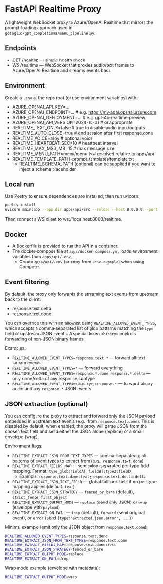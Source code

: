 # FastAPI Realtime Proxy

A lightweight WebSocket proxy to Azure/OpenAI Realtime that mirrors the prompt-loading approach used in `gotaglio/gpt_completions/menu_pipeline.py`.

## Endpoints

- GET /healthz — simple health check
- WS /realtime — WebSocket that proxies audio/text frames to Azure/OpenAI Realtime and streams events back

## Environment

Create a `.env` at the repo root (or use environment variables) with:

- AZURE_OPENAI_API_KEY=...
- AZURE_OPENAI_ENDPOINT=...           # e.g. <https://my-aoai.openai.azure.com>
- AZURE_OPENAI_DEPLOYMENT=...         # e.g. gpt-4o-realtime-preview
- AZURE_OPENAI_API_VERSION=2024-10-01 # or appropriate
- REALTIME_TEXT_ONLY=false             # true to disable audio input/outputs
- REALTIME_AUTO_CLOSE=true             # end session after first response.done
- REALTIME_VOICE=alloy                 # optional voice
- REALTIME_HEARTBEAT_SEC=10            # heartbeat interval
- REALTIME_MAX_MSG_MB=15               # max message size
- REALTIME_MENU_PATH=menu/menu.ts      # resolved relative to apps/api
- REALTIME_TEMPLATE_PATH=prompt_templates/template.txt
  - REALTIME_SCHEMA_PATH (optional) can be supplied if you want to inject a schema placeholder

## Local run

Use Poetry to ensure dependencies are installed, then run uvicorn:

```bash
poetry install
uvicorn main:app --app-dir apps/api/src --reload --host 0.0.0.0 --port 8000
```

Then connect a WS client to ws://localhost:8000/realtime.

## Docker

- A Dockerfile is provided to run the API in a container.
- The docker-compose file at `apps/docker-compose.yml` loads environment variables from `apps/api/.env`.
  - Create `apps/api/.env` (or copy from `.env.example`) when using Compose.

## Event filtering

By default, the proxy only forwards the streaming text events from upstream back to the client:

- response.text.delta
- response.text.done

You can override this with an allowlist using `REALTIME_ALLOWED_EVENT_TYPES`, which accepts a comma-separated list of glob patterns matching the `type` field of upstream JSON events. A special token `<binary>` controls forwarding of non-JSON binary frames.

Examples:

- `REALTIME_ALLOWED_EVENT_TYPES=response.text.*` — forward all text stream events
- `REALTIME_ALLOWED_EVENT_TYPES=*` — forward everything
- `REALTIME_ALLOWED_EVENT_TYPES=response.*.done,response.*.delta` — only done/delta of any response subtype
- `REALTIME_ALLOWED_EVENT_TYPES=<binary>,response.*` — forward binary audio and any `response.*` JSON events

## JSON extraction (optional)

You can configure the proxy to extract and forward only the JSON payload embedded in upstream text events (e.g., from `response.text.done`). This is disabled by default; when enabled, the proxy will parse JSON from the chosen text field and send either the JSON alone (replace) or a small envelope (wrap).

Environment flags:

- `REALTIME_EXTRACT_JSON_FROM_TEXT_TYPES` — comma-separated glob patterns of event types to extract from (e.g., `response.text.done`)
- `REALTIME_EXTRACT_FIELDS_MAP` — semicolon-separated per-type field mapping. Format: `type_glob:fieldA[,fieldB];type2:fieldX`
  - Example: `response.text.done:text;response.text.delta:delta`
- `REALTIME_EXTRACT_JSON_TEXT_FIELD` — global fallback field if no per-type mapping applies (default: `text`)
- `REALTIME_EXTRACT_JSON_STRATEGY` — `fenced_or_bare` (default), `strict_fence`, `first_object`
- `REALTIME_EXTRACT_OUTPUT_MODE` — `replace` (send only JSON) or `wrap` (envelope with `payload`)
- `REALTIME_EXTRACT_ON_FAIL` — `drop` (default), `forward` (send original event), or `error` (send `{type:"extracted.json.error", ...}`)

Minimal example (emit only the JSON object from `response.text.done`):

```bash
REALTIME_ALLOWED_EVENT_TYPES=response.text.done
REALTIME_EXTRACT_JSON_FROM_TEXT_TYPES=response.text.done
REALTIME_EXTRACT_FIELDS_MAP=response.text.done:text
REALTIME_EXTRACT_JSON_STRATEGY=fenced_or_bare
REALTIME_EXTRACT_OUTPUT_MODE=replace
REALTIME_EXTRACT_ON_FAIL=drop
```

Wrap mode example (envelope with metadata):

```bash
REALTIME_EXTRACT_OUTPUT_MODE=wrap
```
